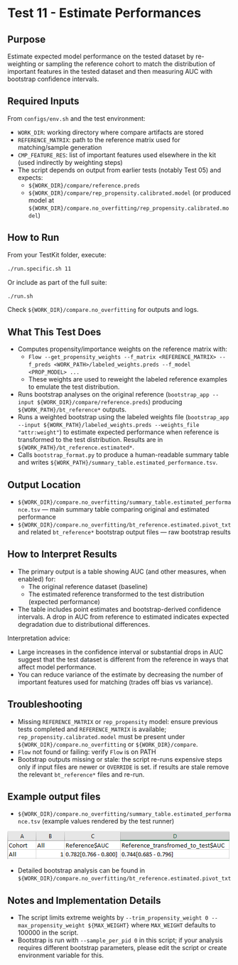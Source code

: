 # Test 11 - Estimate Performances

## Purpose

Estimate expected model performance on the tested dataset by re-weighting or sampling the reference cohort to match the distribution of important features in the tested dataset and then measuring AUC with bootstrap confidence intervals.

## Required Inputs
From `configs/env.sh` and the test environment:

- `WORK_DIR`: working directory where compare artifacts are stored
- `REFERENCE_MATRIX`: path to the reference matrix used for matching/sample generation
- `CMP_FEATURE_RES`: list of important features used elsewhere in the kit (used indirectly by weighting steps)
- The script depends on output from earlier tests (notably Test 05) and expects:
	- `${WORK_DIR}/compare/reference.preds`
	- `${WORK_DIR}/compare/rep_propensity.calibrated.model` (or produced model at `${WORK_DIR}/compare.no_overfitting/rep_propensity.calibrated.model`)

## How to Run
From your TestKit folder, execute:
```bash
./run.specific.sh 11
```
Or include as part of the full suite:
```bash
./run.sh
```

Check `${WORK_DIR}/compare.no_overfitting` for outputs and logs.

## What This Test Does

- Computes propensity/importance weights on the reference matrix with:
	- `Flow --get_propensity_weights --f_matrix <REFERENCE_MATRIX> --f_preds <WORK_PATH>/labeled_weights.preds --f_model <PROP_MODEL> ...`
	- These weights are used to reweight the labeled reference examples to emulate the test distribution.
- Runs bootstrap analyses on the original reference (`bootstrap_app --input ${WORK_DIR}/compare/reference.preds`) producing `${WORK_PATH}/bt_reference*` outputs.
- Runs a weighted bootstrap using the labeled weights file (`bootstrap_app --input ${WORK_PATH}/labeled_weights.preds --weights_file "attr:weight"`) to estimate expected performance when reference is transformed to the test distribution. Results are in `${WORK_PATH}/bt_reference.estimated*`.
- Calls `bootstrap_format.py` to produce a human-readable summary table and writes `${WORK_PATH}/summary_table.estimated_performance.tsv`.

## Output Location

- `${WORK_DIR}/compare.no_overfitting/summary_table.estimated_performance.tsv` — main summary table comparing original and estimated performance
- `${WORK_DIR}/compare.no_overfitting/bt_reference.estimated.pivot_txt` and related `bt_reference*` bootstrap output files — raw bootstrap results

## How to Interpret Results

- The primary output is a table showing AUC (and other measures, when enabled) for:
	- The original reference dataset (baseline)
	- The estimated reference transformed to the test distribution (expected performance)
- The table includes point estimates and bootstrap-derived confidence intervals. A drop in AUC from reference to estimated indicates expected degradation due to distributional differences.

Interpretation advice:

- Large increases in the confidence interval or substantial drops in AUC suggest that the test dataset is different from the reference in ways that affect model performance.
- You can reduce variance of the estimate by decreasing the number of important features used for matching (trades off bias vs variance).

## Troubleshooting

- Missing `REFERENCE_MATRIX` or `rep_propensity` model: ensure previous tests completed and `REFERENCE_MATRIX` is available; `rep_propensity.calibrated.model` must be present under `${WORK_DIR}/compare.no_overfitting` or `${WORK_DIR}/compare`.
- `Flow` not found or failing: verify `Flow` is on PATH 
- Bootstrap outputs missing or stale: the script re-runs expensive steps only if input files are newer or `OVERRIDE` is set. if results are stale remove the relevant `bt_reference*` files and re-run.

## Example output files

- `${WORK_DIR}/compare.no_overfitting/summary_table.estimated_performance.tsv` (example values rendered by the test runner)
<img src="../../../../attachments/13926552/13926554.png"/>

- Detailed bootstrap analysis can be found in `${WORK_DIR}/compare.no_overfitting/bt_reference.estimated.pivot_txt`


## Notes and Implementation Details

- The script limits extreme weights by `--trim_propensity_weight 0 --max_propensity_weight ${MAX_WEIGHT}` where `MAX_WEIGHT` defaults to 100000 in the script.
- Bootstrap is run with `--sample_per_pid 0` in this script; if your analysis requires different bootstrap parameters, please edit the script or create environment variable for this.
